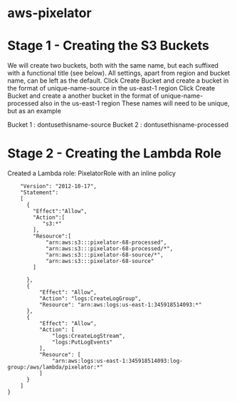 # aws-pixelator
# Stage 1 - Creating the S3 Buckets
We will create two buckets, both with the same name, but each suffixed with a functional title (see below). All settings, apart from region and bucket name, can be left as the default.
Click Create Bucket and create a bucket in the format of unique-name-source in the us-east-1 region
Click Create Bucket and create a another bucket in the format of unique-name-processed also in the us-east-1 region
These names will need to be unique, but as an example

Bucket 1 : dontusethisname-source
Bucket 2 : dontusethisname-processed

# Stage 2 - Creating the Lambda Role
Created a Lambda role: PixelatorRole with an inline policy
```{
	"Version": "2012-10-17",
	"Statement": 
	[
	  {
		"Effect":"Allow",
		"Action":[
		   "s3:*"
		],
		"Resource":[
			"arn:aws:s3:::pixelator-68-processed",
			"arn:aws:s3:::pixelator-68-processed/*",
			"arn:aws:s3:::pixelator-68-source/*",
			"arn:aws:s3:::pixelator-68-source"
		]
		
	  },
	  {
		  "Effect": "Allow",
		  "Action": "logs:CreateLogGroup",
		  "Resource": "arn:aws:logs:us-east-1:345918514093:*"
	  },
	  {
		  "Effect": "Allow",
		  "Action": [
			  "logs:CreateLogStream",
			  "logs:PutLogEvents"
		  ],
		  "Resource": [
			  "arn:aws:logs:us-east-1:345918514093:log-group:/aws/lambda/pixelator:*"
		  ]
	  }
	]
}
```
